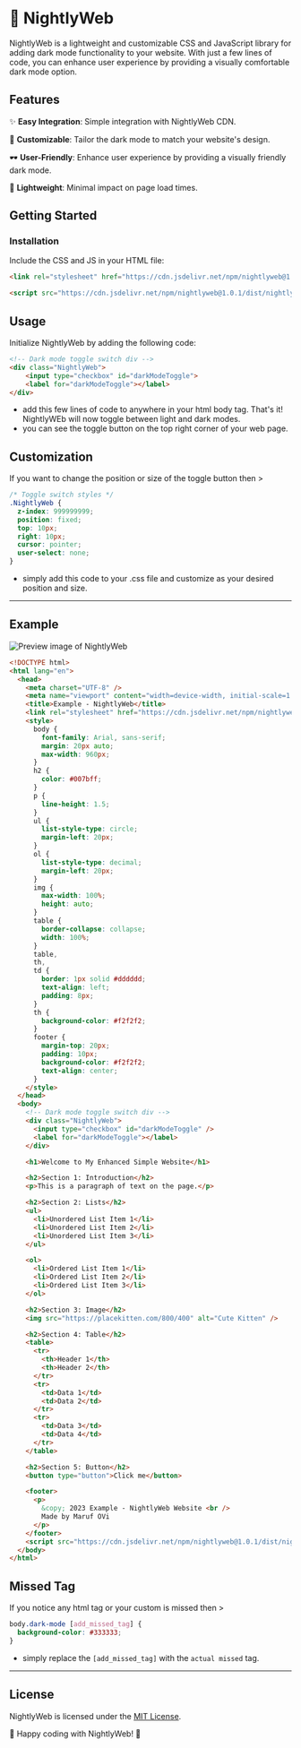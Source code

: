 # 🌙 NightlyWeb

NightlyWeb is a lightweight and customizable CSS and JavaScript library for adding dark mode functionality to your website. With just a few lines of code, you can enhance user experience by providing a visually comfortable dark mode option.

## Features

✨ **Easy Integration**: Simple integration with NightlyWeb CDN.

🌈 **Customizable**: Tailor the dark mode to match your website's design.

🕶️ **User-Friendly**: Enhance user experience by providing a visually friendly dark mode.

🚀 **Lightweight**: Minimal impact on page load times.

## Getting Started

### Installation

Include the CSS and JS in your HTML file:

```html
<link rel="stylesheet" href="https://cdn.jsdelivr.net/npm/nightlyweb@1.0.1/dist/nightlyweb.min.css">
```
```html
<script src="https://cdn.jsdelivr.net/npm/nightlyweb@1.0.1/dist/nightlyweb.min.js"></script>
```

## Usage

Initialize NightlyWeb by adding the following code:
```html
<!-- Dark mode toggle switch div -->
<div class="NightlyWeb">
    <input type="checkbox" id="darkModeToggle">
    <label for="darkModeToggle"></label>
</div>
```
- add this few lines of code to anywhere in your html body tag.
That's it! NightlyWEb will now toggle between light and dark modes.
- you can see the toggle button on the top right corner of your web page.

## Customization

If you want to change the position or size of the toggle button then >
```CSS
/* Toggle switch styles */
.NightlyWeb {
  z-index: 999999999;
  position: fixed;
  top: 10px;
  right: 10px;
  cursor: pointer;
  user-select: none;
}
```
- simply add this code to your .css file and customize as your desired position and size.

---

## Example

![Preview image of NightlyWeb](https://ik.imagekit.io/iamovi/NightlyWeb/preview.gif?updatedAt=1701702546353)
```html
<!DOCTYPE html>
<html lang="en">
  <head>
    <meta charset="UTF-8" />
    <meta name="viewport" content="width=device-width, initial-scale=1.0" />
    <title>Example - NightlyWeb</title>
    <link rel="stylesheet" href="https://cdn.jsdelivr.net/npm/nightlyweb@1.0.1/dist/nightlyweb.min.css" />
    <style>
      body {
        font-family: Arial, sans-serif;
        margin: 20px auto;
        max-width: 960px;
      }
      h2 {
        color: #007bff;
      }
      p {
        line-height: 1.5;
      }
      ul {
        list-style-type: circle;
        margin-left: 20px;
      }
      ol {
        list-style-type: decimal;
        margin-left: 20px;
      }
      img {
        max-width: 100%;
        height: auto;
      }
      table {
        border-collapse: collapse;
        width: 100%;
      }
      table,
      th,
      td {
        border: 1px solid #dddddd;
        text-align: left;
        padding: 8px;
      }
      th {
        background-color: #f2f2f2;
      }
      footer {
        margin-top: 20px;
        padding: 10px;
        background-color: #f2f2f2;
        text-align: center;
      }
    </style>
  </head>
  <body>
    <!-- Dark mode toggle switch div -->
    <div class="NightlyWeb">
      <input type="checkbox" id="darkModeToggle" />
      <label for="darkModeToggle"></label>
    </div>

    <h1>Welcome to My Enhanced Simple Website</h1>

    <h2>Section 1: Introduction</h2>
    <p>This is a paragraph of text on the page.</p>

    <h2>Section 2: Lists</h2>
    <ul>
      <li>Unordered List Item 1</li>
      <li>Unordered List Item 2</li>
      <li>Unordered List Item 3</li>
    </ul>

    <ol>
      <li>Ordered List Item 1</li>
      <li>Ordered List Item 2</li>
      <li>Ordered List Item 3</li>
    </ol>

    <h2>Section 3: Image</h2>
    <img src="https://placekitten.com/800/400" alt="Cute Kitten" />

    <h2>Section 4: Table</h2>
    <table>
      <tr>
        <th>Header 1</th>
        <th>Header 2</th>
      </tr>
      <tr>
        <td>Data 1</td>
        <td>Data 2</td>
      </tr>
      <tr>
        <td>Data 3</td>
        <td>Data 4</td>
      </tr>
    </table>

    <h2>Section 5: Button</h2>
    <button type="button">Click me</button>

    <footer>
      <p>
        &copy; 2023 Example - NightlyWeb Website <br />
        Made by Maruf OVi
      </p>
    </footer>
    <script src="https://cdn.jsdelivr.net/npm/nightlyweb@1.0.1/dist/nightlyweb.min.js"></script>
  </body>
</html>
```
## Missed Tag

If you notice any html tag or your custom is missed then >
```CSS
body.dark-mode [add_missed_tag] {
  background-color: #333333;
}
```
- simply replace the `[add_missed_tag]` with the `actual missed` tag.

---

## License

NightlyWeb is licensed under the [MIT License](LICENSE).


🚀 Happy coding with NightlyWeb! 🌙